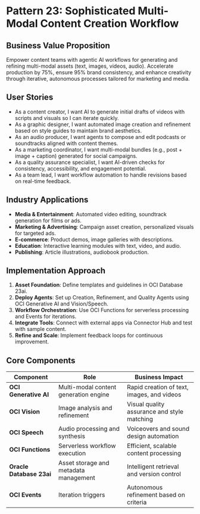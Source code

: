 # Pattern 23: Sophisticated Multi-Modal Content Creation Workflow

## Business Value Proposition
Empower content teams with agentic AI workflows for generating and refining multi-modal assets (text, images, videos, audio). Accelerate production by 75%, ensure 95% brand consistency, and enhance creativity through iterative, autonomous processes tailored for marketing and media.

## User Stories
- As a content creator, I want AI to generate initial drafts of videos with scripts and visuals so I can iterate quickly.
- As a graphic designer, I want automated image creation and refinement based on style guides to maintain brand aesthetics.
- As an audio producer, I want agents to compose and edit podcasts or soundtracks aligned with content themes.
- As a marketing coordinator, I want multi-modal bundles (e.g., post + image + caption) generated for social campaigns.
- As a quality assurance specialist, I want AI-driven checks for consistency, accessibility, and engagement potential.
- As a team lead, I want workflow automation to handle revisions based on real-time feedback.

## Industry Applications
- **Media & Entertainment**: Automated video editing, soundtrack generation for films or ads.
- **Marketing & Advertising**: Campaign asset creation, personalized visuals for targeted ads.
- **E-commerce**: Product demos, image galleries with descriptions.
- **Education**: Interactive learning modules with text, video, and audio.
- **Publishing**: Article illustrations, audiobook production.

## Implementation Approach
1. **Asset Foundation**: Define templates and guidelines in OCI Database 23ai.
2. **Deploy Agents**: Set up Creation, Refinement, and Quality Agents using OCI Generative AI and Vision/Speech.
3. **Workflow Orchestration**: Use OCI Functions for serverless processing and Events for iterations.
4. **Integrate Tools**: Connect with external apps via Connector Hub and test with sample content.
5. **Refine and Scale**: Implement feedback loops for continuous improvement.

## Core Components
| Component | Role | Business Impact |
|-----------|------|-----------------|
| **OCI Generative AI** | Multi-modal content generation engine | Rapid creation of text, images, and videos |
| **OCI Vision** | Image analysis and refinement | Visual quality assurance and style matching |
| **OCI Speech** | Audio processing and synthesis | Voiceovers and sound design automation |
| **OCI Functions** | Serverless workflow execution | Efficient, scalable content processing |
| **Oracle Database 23ai** | Asset storage and metadata management | Intelligent retrieval and version control |
| **OCI Events** | Iteration triggers | Autonomous refinement based on criteria |

